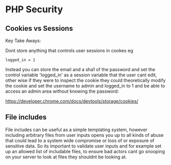 # PHP Security

## Cookies vs Sessions

Key Take Aways:

Dont store anything that controls user sessions in cookes eg

```
logged_in = 1
```

Instead you can store the email and a sha1 of the password and set the control variable 'logged_in' as a session variable that the user cant edit, other wise if they were to inspect the cookie they could theoretically modify the cookie and set the username to admin and logged_in to 1 and be able to access an admin area without knowing the password:

https://developer.chrome.com/docs/devtools/storage/cookies/

## File includes

File includes can be useful as a simple templating system, however including arbitrary files from user inputs opens you up to all kinds of abuse that could lead to a system wide compromise or loss of or exposure of sensitive data. So its important to validate user inputs and for example set up an allowed list of includable files, to ensure bad actors cant go snooping on your server to look at files they shouldnt be looking at.